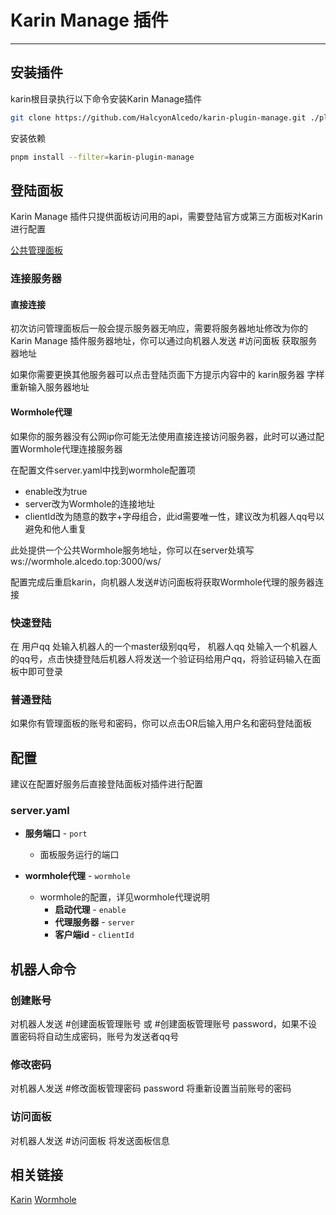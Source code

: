 
# Karin Manage 插件
---

## 安装插件

karin根目录执行以下命令安装Karin Manage插件

```bash
git clone https://github.com/HalcyonAlcedo/karin-plugin-manage.git ./plugins/karin-plugin-manage
```

安装依赖

```bash
pnpm install --filter=karin-plugin-manage
```

## 登陆面板
Karin Manage 插件只提供面板访问用的api，需要登陆官方或第三方面板对Karin进行配置

[公共管理面板](http://karin.alcedo.top)

### 连接服务器
#### 直接连接
初次访问管理面板后一般会提示服务器无响应，需要将服务器地址修改为你的Karin Manage 插件服务器地址，你可以通过向机器人发送 #访问面板 获取服务器地址

如果你需要更换其他服务器可以点击登陆页面下方提示内容中的 karin服务器 字样重新输入服务器地址
#### Wormhole代理
如果你的服务器没有公网ip你可能无法使用直接连接访问服务器，此时可以通过配置Wormhole代理连接服务器

在配置文件server.yaml中找到wormhole配置项
 - enable改为true
 - server改为Wormhole的连接地址
 - clientId改为随意的数字+字母组合，此id需要唯一性，建议改为机器人qq号以避免和他人重复

此处提供一个公共Wormhole服务地址，你可以在server处填写 ws://wormhole.alcedo.top:3000/ws/

配置完成后重启karin，向机器人发送#访问面板将获取Wormhole代理的服务器连接

### 快速登陆
在 用户qq 处输入机器人的一个master级别qq号， 机器人qq 处输入一个机器人的qq号，点击快捷登陆后机器人将发送一个验证码给用户qq，将验证码输入在面板中即可登录
### 普通登陆
如果你有管理面板的账号和密码，你可以点击OR后输入用户名和密码登陆面板

## 配置
建议在配置好服务后直接登陆面板对插件进行配置

### server.yaml

- **服务端口** - `port`
  - 面板服务运行的端口

- **wormhole代理** - `wormhole`
  - wormhole的配置，详见wormhole代理说明
    - **启动代理** - `enable`
    - **代理服务器** - `server`
    - **客户端id** - `clientId`


## 机器人命令
### 创建账号
对机器人发送 #创建面板管理账号 或 #创建面板管理账号 password，如果不设置密码将自动生成密码，账号为发送者qq号
### 修改密码
对机器人发送 #修改面板管理密码 password 将重新设置当前账号的密码
### 访问面板
对机器人发送 #访问面板 将发送面板信息

## 相关链接
[Karin](https://github.com/KarinJS/Karin)
[Wormhole](https://github.com/HalcyonAlcedo/wormhole)
